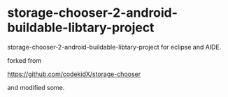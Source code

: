 # storage-chooser-2-android-buildable-libtary-project
storage-chooser-2-android-buildable-libtary-project for eclipse and AIDE.

forked from

https://github.com/codekidX/storage-chooser

and modified some.
